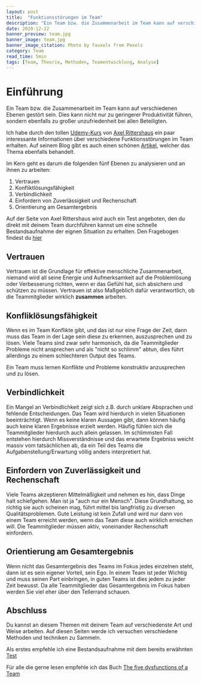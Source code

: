 ```yaml
---
layout: post
title:  "Funktionsstörungen im Team"
description: "Ein Team bzw. die Zusammenarbeit im Team kann auf verschiedenen Ebenen gestört sein..."
date: 2020-12-22
banner_preview: team.jpg
banner_image: team.jpg
banner_image_citation: Photo by fauxels from Pexels
category: Team
read_time: 5min
tags: [Team, Theorie, Methoden, Teamentwicklung, Analyse]
---
```

# Einführung
Ein Team bzw. die Zusammenarbeit im Team kann auf verschiedenen Ebenen gestört sein. Dies kann nicht nur zu geringerer Produktivität führen, sondern ebenfalls zu großer unzufriedenheit bei allen Beteiligten.

Ich habe durch den tollen [Udemy-Kurs](https://www.udemy.com/course/teambuilding-teamarbeit-workhacks/) von [Axel Rittershaus](https://www.targetter.de/ueber-uns/ueber-axel-rittershaus/) ein paar interessante Informationen über verschiedene Funktionsstörungen im Team erhalten. Auf seinem Blog gibt es auch einen schönen [Artikel](https://www.targetter.de/team-kaputt-test/), welcher das Thema ebenfalls behandelt.

Im Kern geht es darum die folgenden fünf Ebenen zu analysieren und an ihnen zu arbeiten:
1. Vertrauen
2. Konfliktlösungsfähigkeit
3. Verbindlichkeit
4. Einfordern von Zuverlässigkeit und Rechenschaft 
5. Orientierung am Gesamtergebnis

Auf der Seite von Axel Rittershaus wird auch ein Test angeboten, den du direkt mit deinem Team durchführen kannst um eine schnelle Bestandsaufnahme der eignen Situation zu erhalten. Den Fragebogen findest du [hier](https://www.targetter.de/test-5-funktionsstoerungen)

## Vertrauen
Vertrauen ist die Grundlage für effektive menschliche Zusammenarbeit, niemand wird all seine Energie und Aufmerksamkeit auf die Problemlösung oder Verbesserung richten, wenn er das Gefühl hat, sich absichern und schützen zu müssen. Vertrauen ist also Maßgeblich dafür verantwortlich, ob die Teammitglieder wirklich **zusammen** arbeiten. 

## Konfliklösungsfähigkeit
Wenn es im Team Konflikte gibt, und das ist nur eine Frage der Zeit, dann muss das Team in der Lage sein diese zu erkennen, auszusprechen und zu lösen. Viele Teams sind zwar sehr harmonisch, da die Teammitglieder Probleme nicht ansprechen und als "nicht so schlimm" abtun, dies führt allerdings zu einem schlechteren Output des Teams. 

Ein Team muss lernen Konflikte und Probleme konstruktiv anzusprechen und zu lösen.

## Verbindlichkeit
Ein Mangel an Verbindlichkeit zeigt sich z.B. durch unklare Absprachen und fehlende Entscheidungen. Das Team wird hierdurch in vielen Situationen beeinträchtigt. Wenn es keine klaren Aussagen gibt, dann können häufig auch keine klaren Ergebnisse erzielt werden. Häufig fühlen sich die Teammitglieder hierdurch auch allein gelassen. Im schlimmsten Fall entstehen hierdurch Missverständnisse und das erwartete Ergebniss weicht massiv vom tatsächlichen ab, da ein Teil des Teams die Aufgabenstellung/Erwartung völlig anders interpretiert hat.

## Einfordern von Zuverlässigkeit und Rechenschaft
Viele Teams akzeptieren Mittelmäßigkeit und nehmen es hin, dass Dinge halt schiefgehen. Man ist ja "auch nur ein Mensch". Diese Grundhaltung, so richtig sie auch scheinen mag, führt mittel bis langfristig zu diversen Qualitätsproblemen. Gute Leistung ist kein Zufall und wird nur dann von einem Team erreicht werden, wenn das Team diese auch wirklich erreichen will. Die Teammitglieder müssen aktiv, voneinander Rechenschaft einfordern.

## Orientierung am Gesamtergebnis
Wenn nicht das Gesamtergebnis des Teams im Fokus jedes einzelnen steht, dann ist es sein eigener Vorteil, sein Ego. In einem Team ist jeder Wichtig und muss seinen Part einbringen, in guten Teams ist dies jedem zu jeder Zeit bewusst. Da alle Teammitglieder das Gesamtergebnis im Fokus haben werden Sie viel eher über den Tellerrand schauen.

## Abschluss
Du kannst an diesem Themen mit deinem Team auf verschiedenste Art und Weise arbeiten. Auf diesen Seiten werde ich versuchen verschiedene Methoden und techniken zu Sammeln. 

Als erstes empfehle ich eine Bestandsaufnahme mit dem bereits erwähnten [Test](https://www.targetter.de/test-5-funktionsstoerungen)

Für alle die gerne lesen empfehle ich das Buch [The five dysfunctions of a Team](https://www.google.com/search?hl=de&q=five%20dysfunctions%20of%20a%20team)
